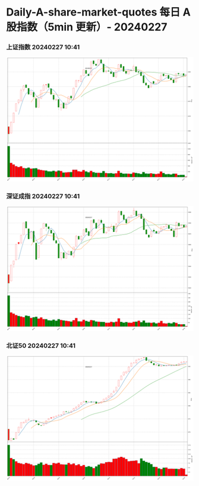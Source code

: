 
# Daily-A-share-market-quotes 每日 A 股指数（5min 更新）- 20240227

### 上证指数 20240227 10:41
![](./fig/2024/2/20240227-sh000001.png)

### 深证成指 20240227 10:41
![](./fig/2024/2/20240227-sz399001.png)

### 北证50 20240227 10:41
![](./fig/2024/2/20240227-bj899050.png)
